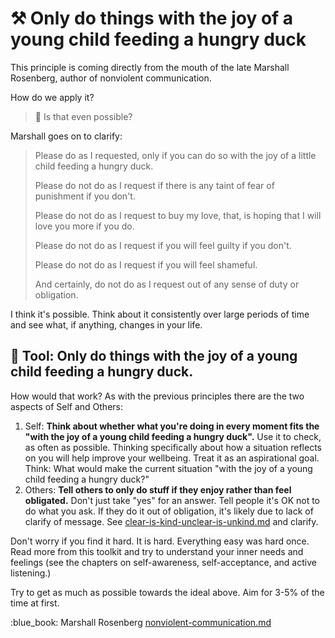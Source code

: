 # ⚒ Only do things with the joy of a young child feeding a hungry duck

This principle is coming directly from the mouth of the late Marshall Rosenberg, author of nonviolent communication.

How do we apply it?

> :raccoon: Is that even possible?

Marshall goes on to clarify:

> Please do as I requested, only if you can do so with the joy of a little child feeding a hungry duck.&#x20;
>
> Please do not do as I request if there is any taint of fear of punishment if you don't.&#x20;
>
> Please do not do as I request to buy my love, that, is hoping that I will love you more if you do.&#x20;
>
> Please do not do as I request if you will feel guilty if you don't.&#x20;
>
> Please do not do as I request if you will feel shameful.&#x20;
>
> And certainly, do not do as I request out of any sense of duty or obligation.

I think it's possible. Think about it consistently over large periods of time and see what, if anything, changes in your life.

## 🔧 Tool: Only do things with the joy of a young child feeding a hungry duck.

How would that work? As with the previous principles there are the two aspects of Self and Others:

1. Self: **Think about whether what you're doing in every moment fits the "with the joy of a young child feeding a hungry duck".** Use it to check, as often as possible. Thinking specifically about how a situation reflects on you will help improve your wellbeing. Treat it as an aspirational goal. Think: What would make the current situation "with the joy of a young child feeding a hungry duck?"
2. Others: **Tell others to only do stuff if they enjoy rather than feel obligated.** Don't just take "yes" for an answer. Tell people it's OK not to do what you ask. If they do it out of obligation, it's likely due to lack of clarify of message. See [clear-is-kind-unclear-is-unkind.md](clear-is-kind-unclear-is-unkind.md "mention") and clarify.

Don't worry if you find it hard. It is hard. Everything easy was hard once. Read more from this toolkit and try to understand your inner needs and feelings (see the chapters on self-awareness, self-acceptance, and active listening.)

Try to get as much as possible towards the ideal above. Aim for 3-5% of the time at first.

:blue\_book: Marshall Rosenberg [nonviolent-communication.md](../references/nonviolent-communication.md "mention")
